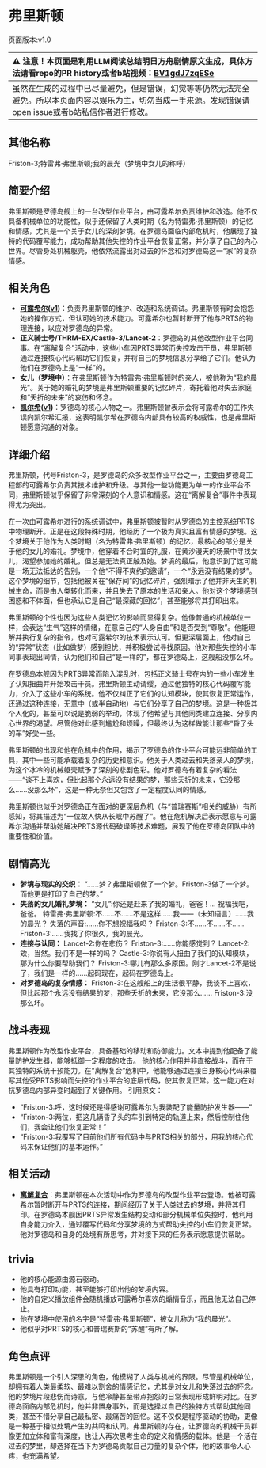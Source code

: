 # 弗里斯顿
页面版本:v1.0
 

| :warning: 注意！本页面是利用LLM阅读总结明日方舟剧情原文生成，具体方法请看repo的PR history或者b站视频：[BV1gdJ7zqESe](https://www.bilibili.com/video/BV1gdJ7zqESe/)         |
|:----------------------------|
| 虽然在生成的过程中已尽量避免，但是错误，幻觉等等仍然无法完全避免。所以本页面内容以娱乐为主，切勿当成一手来源。发现错误请open issue或者b站私信作者进行修改。|



## 其他名称
Friston-3;特雷弗·弗里斯顿;我的晨光（梦境中女儿的称呼）
## 简要介绍
弗里斯顿是罗德岛舰上的一台改型作业平台，由可露希尔负责维护和改造。他不仅具备机械单位的功能性，似乎还保留了人类时期（名为特雷弗·弗里斯顿）的记忆和情感，尤其是一个关于女儿的深刻梦境。在罗德岛面临内部危机时，他展现了独特的代码覆写能力，成功帮助其他失控的作业平台恢复正常，并分享了自己的内心世界。尽管身处机械躯壳，他依然流露出对过去的怀念和对罗德岛这一“家”的复杂情感。
## 相关角色
-   **[可露希尔](../char_v3/extended_char_ke_lu_xi_er.md)([v1](extended_char_ke_lu_xi_er.md))**：负责弗里斯顿的维护、改造和系统调试。弗里斯顿有时会抱怨她的操作方式，但认可她的技术能力。可露希尔也暂时断开了他与PRTS的物理连接，以应对罗德岛的异常。
-   **正义骑士号/THRM-EX/Castle-3/Lancet-2**：罗德岛的其他改型作业平台同事。在“离解复合”活动中，这些小车因PRTS异常而失控攻击干员，弗里斯顿通过连接核心代码帮助它们恢复，并将自己的梦境信息分享给了它们。他认为他们在罗德岛上是“一样”的。
-   **女儿（梦境中）**：在弗里斯顿作为特雷弗·弗里斯顿时的亲人，被他称为“我的晨光”。关于她的婚礼的梦境是弗里斯顿重要的记忆碎片，寄托着他对失去家庭和“夭折的未来”的哀伤和怀念。
-   **[凯尔希](../char_v3/char_003_kalts.md)([v1](char_003_kalts.md))**：罗德岛的核心人物之一。弗里斯顿曾表示会将可露希尔的工作失误向凯尔希汇报，这表明凯尔希在罗德岛内部具有较高的权威性，也是弗里斯顿愿意沟通的对象。
## 详细介绍
弗里斯顿，代号Friston-3，是罗德岛的众多改型作业平台之一，主要由罗德岛工程部的可露希尔负责其技术维护和升级。与其他一些功能更为单一的作业平台不同，弗里斯顿似乎保留了非常深刻的个人意识和情感。这在“离解复合”事件中表现得尤为突出。

在一次由可露希尔进行的系统调试中，弗里斯顿被暂时从罗德岛的主控系统PRTS中物理断开。正是在这段特殊时期，他经历了一个极为真实且富有情感的梦境。这个梦境关于他作为人类时期（名为特雷弗·弗里斯顿）的记忆，最核心的部分是关于他的女儿的婚礼。梦境中，他穿着不合时宜的礼服，在黄沙漫天的场景中寻找女儿，渴望参加她的婚礼，但总是无法真正触及她。梦境的最后，他意识到了这可能是一场无法抵达的告别，一个他“不得不爽约的邀请”，一个“永远没有结果的梦”。这个梦境的细节，包括他被关在“保存间”的记忆碎片，强烈暗示了他并非天生的机械生命，而是由人类转化而来，并且失去了原本的生活和亲人。他对这个梦境感到困惑和不体面，但也承认它是自己“最深藏的回忆”，甚至能够将其打印出来。

弗里斯顿的个性也因为这些人类记忆的影响而显得复杂。他像普通的机械单位一样，会表达“生气”这样的情绪，在意自己的“人身自由”和是否受到“尊敬”。他能理解并执行复杂的指令，也对可露希尔的技术表示认可。但更深层面上，他对自己的“异常”状态（比如做梦）感到担忧，并积极尝试寻找原因。他对那些失控的小车同事表现出同情，认为他们和自己“是一样的”，都在罗德岛上，这艘船没那么坏。

在罗德岛本舰因为PRTS异常而陷入混乱时，包括正义骑士号在内的一些小车发生了认知扭曲并开始攻击干员。弗里斯顿主动请缨，通过他独特的核心代码覆写能力，介入了这些小车的系统。他不仅纠正了它们的认知模块，使其恢复正常运作，还通过这种连接，无意中（或半自动地）与它们分享了自己的梦境。这是一种极其个人化的，甚至可以说是脆弱的举动，体现了他希望与其他同类建立连接、分享内心世界的渴望。尽管他对此感到尴尬和烦躁，但最终认为这样做能让那些“昏了头的车”好受一些。

弗里斯顿的出现和他在危机中的作用，揭示了罗德岛的作业平台可能远非简单的工具，其中一些可能承载着复杂的历史和意识。他关于人类过去和失落亲人的梦境，为这个冰冷的机械躯壳赋予了深刻的悲剧色彩。他对罗德岛有着复杂的看法——“谈不上喜欢，但比起那个永远没有结果的梦，那些夭折的未来，它没那么......没那么坏”，这是一种无奈但又包含了一定程度认同的情感。

弗里斯顿也似乎对罗德岛正在面对的更深层危机（与“普瑞赛斯”相关的威胁）有所感知，将其描述为“一位故人快从长眠中苏醒了”。他在危机解决后表示愿意与可露希尔沟通并帮助她解决PRTS源代码破译等技术难题，展现了他在罗德岛团队中的重要性和价值。
## 剧情高光
-   **梦境与现实的交织：**
    “......梦？弗里斯顿做了一个梦。Friston-3做了一个梦。而他更是打印了自己的梦。”
-   **失落的女儿婚礼梦境：**
    “女儿”:你还是赶来了我的婚礼，爸爸！... 祝福我吧，爸爸。
    特雷弗·弗里斯顿:不......不......不是这样......我——（未知语言）......我的晨光？
    失落的声音:......你不想祝福我吗？
    Friston-3:不......不......不......
    Friston-3:......我找了你很久，我的晨光。
-   **连接与认同：**
    Lancet-2:你在悲伤？
    Friston-3:......你能感觉到？
    Lancet-2:欸，当然。我们不是一样的吗？
    Castle-3:你说有人扭曲了我们的认知模块，那为什么你要帮助我们？
    Friston-3:哪儿有那么多原因。刚才Lancet-2不是说了，我们是一样的......起码现在，起码在罗德岛上。
-   **对罗德岛的复杂情感：**
    Friston-3:在这艘船上的生活很平静，我谈不上喜欢，但比起那个永远没有结果的梦，那些夭折的未来，它没那么......
    Friston-3:没那么坏。
## 战斗表现
弗里斯顿作为改型作业平台，具备基础的移动和防御能力。文本中提到他配备了能量防护发生器，能够抵御一定程度的攻击。
他的核心作用并非直接战斗，而在于其独特的系统干预能力。在“离解复合”危机中，他能够通过连接自身核心代码来覆写其他受PRTS影响而失控的作业平台的底层代码，使其恢复正常。这一能力在对抗罗德岛内部异变时起到了关键作用。
引用原文：
-   “Friston-3:呼，这时候还是得感谢可露希尔为我装配了能量防护发生器——”
-   “Friston-3:两位，把这几辆昏了头的车引到特定的轨道上来，然后控制住他们，我会让他们恢复正常！”
-   “Friston-3:我覆写了目前他们所有代码中与PRTS相关的部分，用我的核心代码来保证他们的基本运作。”
## 相关活动
-   **[离解复合](../stories/main_15.md)**：弗里斯顿在本次活动中作为罗德岛的改型作业平台登场。他被可露希尔暂时断开与PRTS的连接，期间经历了关于人类过去的梦境，并将其打印。在罗德岛本舰因PRTS异常发生结构变动和部分机械单位失控时，他利用自身能力介入，通过覆写代码和分享梦境的方式帮助失控的小车们恢复正常。他对罗德岛和自身的处境有所思考，并对接下来的任务表示愿意提供帮助。
## trivia
-   他的核心能源由源石驱动。
-   他具有打印功能，甚至能够打印出他的梦境内容。
-   他的自定义播放组件会随机播放可露希尔喜欢的煽情音乐，而且他无法自己停止。
-   他在梦境中使用的名字是“特雷弗·弗里斯顿”，被女儿称为“我的晨光”。
-   他似乎对PRTS的核心和普瑞赛斯的“苏醒”有所了解。
## 角色点评
弗里斯顿是一个引人深思的角色，他模糊了人类与机械的界限。尽管是机械单位，却拥有着人类最柔软、最难以割舍的情感记忆，尤其是对女儿和失落过去的怀念。他的梦境片段悲伤而诗意，与他冷静甚至带点抱怨的日常表现形成鲜明对比。在罗德岛面临内部危机时，他并非置身事外，而是选择以自己的独特方式帮助其他同类，甚至不惜分享自己最私密、最痛苦的回忆。这不仅仅是程序驱动的协助，更像是一种基于相似处境产生的共鸣和认同。弗里斯顿的存在，让罗德岛的机械干员群像更加立体和富有深度，也让人再次思考生命的定义和情感的载体。他是一个活在过去的梦里，却选择在当下为罗德岛贡献自己力量的复杂个体，他的故事令人心疼，也充满希望。